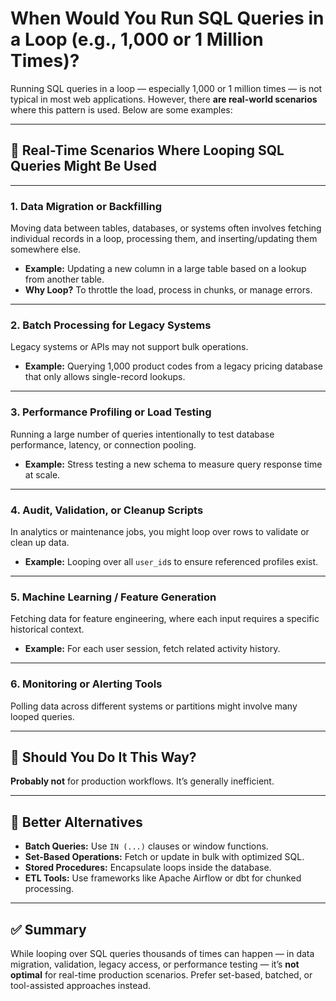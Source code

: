 # When Would You Run SQL Queries in a Loop (e.g., 1,000 or 1 Million Times)?

Running SQL queries in a loop — especially 1,000 or 1 million times — is not typical in most web applications. However, there **are real-world scenarios** where this pattern is used. Below are some examples:

---

## 🔁 Real-Time Scenarios Where Looping SQL Queries Might Be Used

---

### 1. **Data Migration or Backfilling**
Moving data between tables, databases, or systems often involves fetching individual records in a loop, processing them, and inserting/updating them somewhere else.

- **Example:** Updating a new column in a large table based on a lookup from another table.
- **Why Loop?** To throttle the load, process in chunks, or manage errors.

---

### 2. **Batch Processing for Legacy Systems**
Legacy systems or APIs may not support bulk operations.

- **Example:** Querying 1,000 product codes from a legacy pricing database that only allows single-record lookups.

---

### 3. **Performance Profiling or Load Testing**
Running a large number of queries intentionally to test database performance, latency, or connection pooling.

- **Example:** Stress testing a new schema to measure query response time at scale.

---

### 4. **Audit, Validation, or Cleanup Scripts**
In analytics or maintenance jobs, you might loop over rows to validate or clean up data.

- **Example:** Looping over all `user_id`s to ensure referenced profiles exist.

---

### 5. **Machine Learning / Feature Generation**
Fetching data for feature engineering, where each input requires a specific historical context.

- **Example:** For each user session, fetch related activity history.

---

### 6. **Monitoring or Alerting Tools**
Polling data across different systems or partitions might involve many looped queries.

---

## 🧠 Should You Do It This Way?

**Probably not** for production workflows. It’s generally inefficient.

---

## 🚀 Better Alternatives

- **Batch Queries:** Use `IN (...)` clauses or window functions.
- **Set-Based Operations:** Fetch or update in bulk with optimized SQL.
- **Stored Procedures:** Encapsulate loops inside the database.
- **ETL Tools:** Use frameworks like Apache Airflow or dbt for chunked processing.

---

## ✅ Summary

While looping over SQL queries thousands of times can happen — in data migration, validation, legacy access, or performance testing — it’s **not optimal** for real-time production scenarios. Prefer set-based, batched, or tool-assisted approaches instead.

